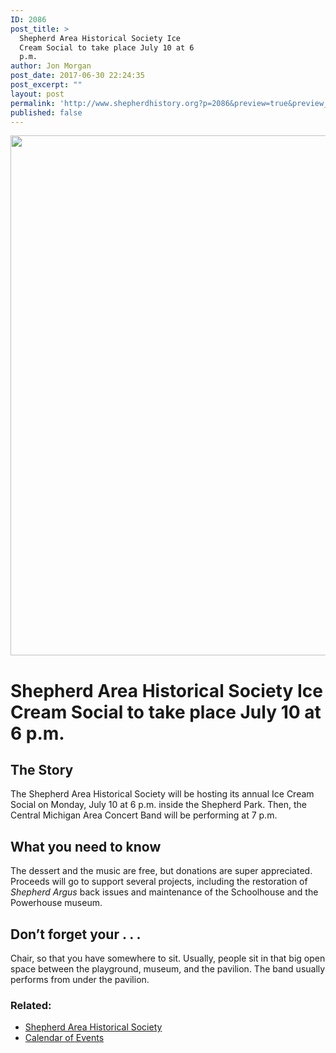 ```yaml
---
ID: 2086
post_title: >
  Shepherd Area Historical Society Ice
  Cream Social to take place July 10 at 6
  p.m.
author: Jon Morgan
post_date: 2017-06-30 22:24:35
post_excerpt: ""
layout: post
permalink: 'http://www.shepherdhistory.org?p=2086&preview=true&preview_id=2086'
published: false
---
```

<p><img src="http://www.shepherdhistory.org/wp-content/uploads/2017/06/null-47.jpeg" width="624" height="832" alt="" title=""></p>
<h1>Shepherd Area Historical Society Ice Cream Social to take place July 10 at 6 p.m.</h1>
<h2>The Story</h2>
<p>The Shepherd Area Historical Society will be hosting its annual Ice Cream Social on Monday, July 10 at 6 p.m. inside the Shepherd Park. Then, the Central Michigan Area Concert Band will be performing at 7 p.m.</p>
<h2>What you need to know</h2>
<p>The dessert and the music are free, but donations are super appreciated. Proceeds will go to support several projects, including the restoration of <i>Shepherd Argus</i> back issues and maintenance of the Schoolhouse and the Powerhouse museum.</p>
<h2>Don’t forget your . . .</h2>
<p>Chair, so that you have somewhere to sit. Usually, people sit in that big open space between the playground, museum, and the pavilion. The band usually performs from under the pavilion. </p>
<h3>Related:</h3>
<ul>
<li><a href="http://www.shepherdhistory.org/shepherd-business-directory/name/shepherd-area-historical-society/">Shepherd Area Historical Society</a></li>
<li><a href="http://www.shepherdhistory.org/events/list/">Calendar of Events</a></li>
</ul>
<p></p>